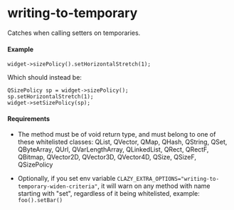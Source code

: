 # writing-to-temporary

Catches when calling setters on temporaries.
#### Example
`widget->sizePolicy().setHorizontalStretch(1);`

Which should instead be:
```
QSizePolicy sp = widget->sizePolicy();
sp.setHorizontalStretch(1);
widget->setSizePolicy(sp);
```

#### Requirements
- The method must be of void return type, and must belong to one of these whitelisted classes:
  QList, QVector, QMap, QHash, QString, QSet, QByteArray, QUrl, QVarLengthArray, QLinkedList, QRect, QRectF, QBitmap, QVector2D, QVector3D, QVector4D, QSize, QSizeF, QSizePolicy

- Optionally, if you set env variable `CLAZY_EXTRA_OPTIONS="writing-to-temporary-widen-criteria"`, it will warn on any method with name starting with "set", regardless of it being whitelisted, example:
`foo().setBar()`
